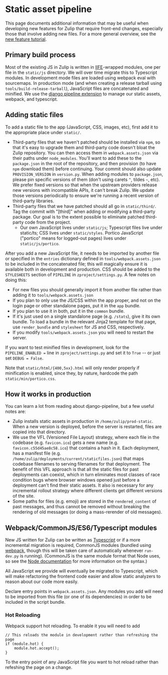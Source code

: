 # Static asset pipeline

This page documents additional information that may be useful when
developing new features for Zulip that require front-end changes,
especially those that involve adding new files. For a more general
overview, see the [new feature tutorial](new-feature-tutorial.html).

## Primary build process

Most of the existing JS in Zulip is written
in [IIFE](https://www.google.com/#q=iife)-wrapped
modules, one per file in the `static/js` directory. We will over time migrate
this to Typescript modules. In development mode files are loaded using webpack
eval with sourcemaps. In production mode (and when creating a release tarball
using `tools/build-release-tarball`), JavaScript files are concatenated and
minified. We use the
[django pipeline extension](https://django-pipeline.readthedocs.io/en/latest/)
to manage our static assets, webpack, and typescript.

## Adding static files

To add a static file to the app (JavaScript, CSS, images, etc), first
add it to the appropriate place under `static/`.

- Third-party files that we haven't patched should be installed via
  `npm`, so that it's easy to upgrade them and third-party code
  doesn't bloat the Zulip repository.  You can then access them in
  `webpack.assets.json` via their paths under `node_modules`.
  You'll want to add these to the `package.json` in the root of the
  repository, and then provision (to have `npm` download them) before
  continuing.  Your commit should also update `PROVISION_VERSION` in
  `version.py`.  When adding modules to `package.json`, please pin
  specific versions of them (don't using carets `^`, tildes `~`, etc).
  We prefer fixed versions so that when the upstream providers release
  new versions with incompatible APIs, it can't break Zulip.  We
  update those versions periodically to ensure we're running a recent
  version of third-party libraries.
- Third-party files that we have patched should all go in
  `static/third/`. Tag the commit with "[third]" when adding or
  modifying a third-party package.  Our goal is to the extent possible
  to eliminate patched third-party code from the project.
  - Our own JavaScript lives under `static/js`; Typescript files live under
  static/ts; CSS lives under `static/styles`. Portico JavaScript ("portico" means
  for logged-out pages) lives under `static/js/portico`.

After you add a new JavaScript file, it needs to be imported by
another file or specified in the `entries` dictionary defined in
`tools/webpack.assets.json` to be included in the concatenated file;
this will magically ensure it is available both in development and
production.  CSS should be added to the `STYLESHEETS` section of
`PIPELINE` in `zproject/settings.py`.  A few notes on doing this:

* For new files you should generally import it from another file rather
  than adding it to `tools/webpack.assets.json`
* If you plan to only use the JS/CSS within the app proper, and not on
  the login page or other standalone pages, put it in the `app`
  bundle.
* If you plan to use it in both, put it in the `common` bundle.
* If it's just used on a single standalone page (e.g. `/stats`), give
  it its own bundle.  To load a bundle in the relevant Jinja2 template
  for that page, use `render_bundle` and `stylesheet` for JS and CSS,
  respectively.
* If you modify `tools/webpack.assets.json` you will need to restart
  the server.

If you want to test minified files in development, look for the
`PIPELINE_ENABLED =` line in `zproject/settings.py` and set it to `True`
-- or just set `DEBUG = False`.

Note that `static/html/{400,5xx}.html` will only render properly if
minification is enabled, since they, by nature, hardcode the path
`static/min/portico.css`.

## How it works in production

You can learn a lot from reading about django-pipeline, but a few
useful notes are:
* Zulip installs static assets in production in
`/home/zulip/prod-static`.  When a new version is deployed, before the
server is restarted, files are copied into that directory.
* We use the VFL (Versioned File Layout) strategy, where each file in
  the codebase (e.g. `favicon.ico`) gets a new name
  (e.g. `favicon.c55d45ae8c58.ico`) that contains a hash in it.  Each
  deployment, has a manifest file
  (e.g. `/home/zulip/deployments/current/staticfiles.json`) that maps
  codebase filenames to serving filenames for that deployment.  The
  benefit of this VFL approach is that all the static files for past
  deployments can coexist, which in turn eliminates most classes of
  race condition bugs where browser windows opened just before a
  deployment can't find their static assets.  It also is necessary for
  any incremental rollout strategy where different clients get
  different versions of the site.
* Some paths for files (e.g. emoji) are stored in the
  `rendered_content` of past messages, and thus cannot be removed
  without breaking the rendering of old messages (or doing a
  mass-rerender of old messages).

## Webpack/CommonJS/ES6/Typescript modules

New JS written for Zulip can be written
as [Typescript](http://www.typescriptlang.org/) or if a more incremental
migration is required, CommonJS modules (bundled
using [webpack](https://webpack.github.io/), though this will be taken care of
automatically whenever `run-dev.py` is running). (CommonJS is the same module
format that Node uses, so see
the [Node documentation](https://nodejs.org/docs/latest/api/modules.html) for
more information on the syntax.)

All JavaScript we provide will eventually be migrated to Typescript,
which will make refactoring the frontend code easier and allow static
analyzers to reason about our code more easily.

Declare entry points in `webpack.assets.json`. Any modules you add
will need to be imported from this file (or one of its dependencies)
in order to be included in the script bundle.

### Hot Reloading

Webpack support hot reloading. To enable it you will need to add

```
// This reloads the module in development rather than refreshing the page
if (module.hot) {
    module.hot.accept();
}

```

To the entry point of any JavaScript file you want to hot reload
rather than refeshing the page on a change.
